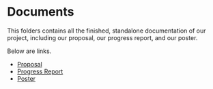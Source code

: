 # Documents

This folders contains all the finished, standalone documentation of our project, including our proposal, our progress report, and our poster. 

Below are links.
* [Proposal](https://github.com/STAT540-UBC/team_Undecided/blob/master/docs/proposal.md)
* [Progress Report](https://github.com/STAT540-UBC/team_Undecided/blob/master/docs/progress_report.md)
* [Poster](https://github.com/STAT540-UBC/team_Undecided/blob/master/docs/poster.pdf)
